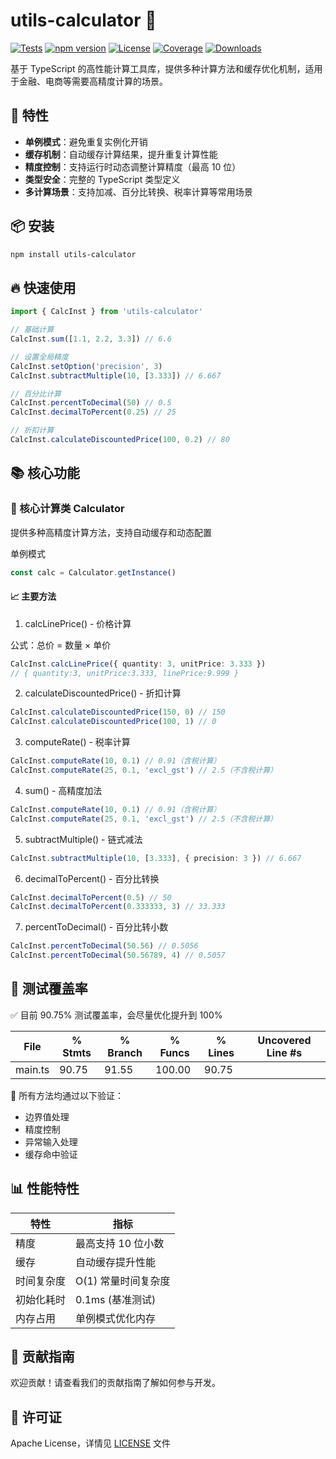 # utils-calculator 🧮

[![Tests](https://img.shields.io/badge/tests-100%25-green)](https://github.com/Fridolph/utils-calculator)
[![npm version](https://img.shields.io/npm/v/utils-calculator)](https://www.npmjs.com/package/utils-calculator)
[![License](https://img.shields.io/npm/l/utils-calculator)](https://github.com/Fridolph/utils-calculator/blob/main/LICENSE)
[![Coverage](https://img.shields.io/badge/coverage-91%25-yellow)](https://github.com/Fridolph/utils-calculator)
[![Downloads](https://img.shields.io/npm/dm/utils-calculator)](https://www.npmjs.com/package/utils-calculator)

基于 TypeScript 的高性能计算工具库，提供多种计算方法和缓存优化机制，适用于金融、电商等需要高精度计算的场景。

## 🌟 特性

- **单例模式**：避免重复实例化开销
- **缓存机制**：自动缓存计算结果，提升重复计算性能
- **精度控制**：支持运行时动态调整计算精度（最高 10 位）
- **类型安全**：完整的 TypeScript 类型定义
- **多计算场景**：支持加减、百分比转换、税率计算等常用场景

## 📦 安装

```bash
npm install utils-calculator
```

## 🔥 快速使用

```ts
import { CalcInst } from 'utils-calculator'

// 基础计算
CalcInst.sum([1.1, 2.2, 3.3]) // 6.6

// 设置全局精度
CalcInst.setOption('precision', 3)
CalcInst.subtractMultiple(10, [3.333]) // 6.667

// 百分比计算
CalcInst.percentToDecimal(50) // 0.5
CalcInst.decimalToPercent(0.25) // 25

// 折扣计算
CalcInst.calculateDiscountedPrice(100, 0.2) // 80
```

## 📚 核心功能

### 🧮 核心计算类 Calculator

提供多种高精度计算方法，支持自动缓存和动态配置

单例模式

```ts
const calc = Calculator.getInstance()
```

#### 📈 主要方法

1. calcLinePrice() - 价格计算

公式：总价 = 数量 × 单价

```ts
CalcInst.calcLinePrice({ quantity: 3, unitPrice: 3.333 })
// { quantity:3, unitPrice:3.333, linePrice:9.999 }
```

2. calculateDiscountedPrice() - 折扣计算

```ts
CalcInst.calculateDiscountedPrice(150, 0) // 150
CalcInst.calculateDiscountedPrice(100, 1) // 0
```

3. computeRate() - 税率计算

```ts
CalcInst.computeRate(10, 0.1) // 0.91（含税计算）
CalcInst.computeRate(25, 0.1, 'excl_gst') // 2.5（不含税计算）
```

4. sum() - 高精度加法

```ts
CalcInst.computeRate(10, 0.1) // 0.91（含税计算）
CalcInst.computeRate(25, 0.1, 'excl_gst') // 2.5（不含税计算）
```

5. subtractMultiple() - 链式减法

```ts
CalcInst.subtractMultiple(10, [3.333], { precision: 3 }) // 6.667
```

6. decimalToPercent() - 百分比转换

```ts
CalcInst.decimalToPercent(0.5) // 50
CalcInst.decimalToPercent(0.333333, 3) // 33.333
```

7. percentToDecimal() - 百分比转小数

```ts
CalcInst.percentToDecimal(50.56) // 0.5056
CalcInst.percentToDecimal(50.56789, 4) // 0.5057
```

## 🧪 测试覆盖率

✅ 目前 90.75% 测试覆盖率，会尽量优化提升到 100%

| File    | % Stmts | % Branch | % Funcs | % Lines | Uncovered Line #s |
| ------- | ------- | -------- | ------- | ------- | ----------------- |
| main.ts | 90.75   | 91.55    | 100.00     | 90.75   |

💯 所有方法均通过以下验证：

- 边界值处理
- 精度控制
- 异常输入处理
- 缓存命中验证

## 📊 性能特性

| 特性       | 指标                |
| ---------- | ------------------- |
| 精度       | 最高支持 10 位小数  |
| 缓存       | 自动缓存提升性能    |
| 时间复杂度 | O(1) 常量时间复杂度 |
| 初始化耗时 | 0.1ms (基准测试)    |
| 内存占用   | 单例模式优化内存    |

## 🤝 贡献指南

欢迎贡献！请查看我们的贡献指南了解如何参与开发。

## 📄 许可证

Apache License，详情见 [LICENSE](./LICENSE) 文件
